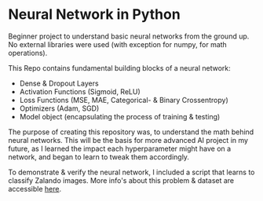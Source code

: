 # Neural Network in Python

Beginner project to understand basic neural networks from the ground up. No external libraries were used (with exception for numpy, for math operations).

This Repo contains fundamental building blocks of a neural network:
 - Dense & Dropout Layers
 - Activation Functions (Sigmoid, ReLU)
 - Loss Functions (MSE, MAE, Categorical- & Binary Crossentropy)
 - Optimizers (Adam, SGD)
 - Model object (encapsulating the process of training & testing)

The purpose of creating this repository was, to understand the math behind neural networks. This will be the basis for more advanced AI project in my future, as I learned the impact each hyperparameter might have on a network, and began to learn to tweak them accordingly.

To demonstrate & verify the neural network, I included a script that learns to classify Zalando images. More info's about this problem & dataset are accessible [here](https://www.kaggle.com/zalando-research/fashionmnist). 
